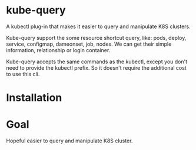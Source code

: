 # kube-query
A kubectl plug-in that makes it easier to query and manipulate K8S clusters.

Kube-query support the some resource shortcut query, like: pods, deploy, service, configmap, dameonset, job, nodes. We can get their simple information, relationship or login container.

Kube-query accepts the same commands as the kubectl, except you don't need to provide the kubectl prefix. So it doesn't require the additional cost to use this cli.

# Installation


# Goal

Hopeful easier to query and manipulate K8S cluster.